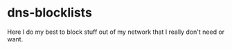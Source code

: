 # dns-blocklists
Here I do my best to block stuff out of my network that I really don't need or want. 
